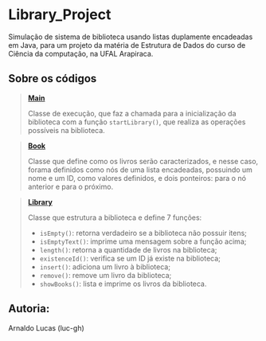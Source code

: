 # Library_Project
Simulação de sistema de biblioteca usando listas duplamente encadeadas em Java, para um projeto da matéria de Estrutura de Dados do curso 
de Ciência da computação, na UFAL Arapiraca.

**Sobre os códigos**
---
> [**Main**](src/Main.java)
>
> Classe de execução, que faz a chamada para a inicialização da biblioteca com a função ```startLibrary()```, 
> que realiza as operações possíveis na biblioteca.

> [**Book**](src/Book.java)
> 
> Classe que define como os livros serão caracterizados, e nesse caso, forama definidos como nós de uma lista encadeadas, 
> possuindo um nome e um ID, como valores definidos, e dois ponteiros: para o nó anterior e para o próximo.

> [**Library**](src/Library.java)
> 
> Classe que estrutura a biblioteca e define 7 funções:
> - ```isEmpty()```: retorna verdadeiro se a biblioteca não possuir itens;
> - ```isEmptyText()```: imprime uma mensagem sobre a função acima;
> - ```length()```: retorna a quantidade de livros na biblioteca;
> - ```existenceId()```: verifica se um ID já existe na biblioteca;
> - ```insert()```: adiciona um livro à biblioteca;
> - ```remove()```: remove um livro da biblioteca; 
> - ```showBooks()```: lista e imprime os livros da biblioteca.


Autoria:
---
Arnaldo Lucas (luc-gh)
